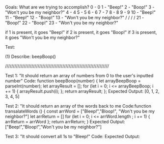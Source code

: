 Goals:
What are we trying to accomplish?
0 - 0
1 - "Beep!"
2 - "Boop!"
3 - "Won't you be my neighbor?"
4 - 4 
5 - 5
6 - 6
7 - 7
8 - 8
9 - 9
10 - "Beep!"
11 - "Beep!"
12 - "Boop!"
13 - "Won't you be my neighbor?"
/
/
/
/
21 - "Boop!"
22 - "Boop!"
23 - "Won't you be my neighbor?"

if 1 is present, it goes "Beep!"
if 2 is present, it goes "Boop!"
if 3 is present, it goes "Won't you be my neighbor?"

Test:

(1)
Describe: beepBoop()

///////////////////////////////////////////////////////////////////

Test 1: "It should return an array of numbers from 0 to the user's inputted number"
Code: function beepBoop(number) {
  let arrayBeepBoop = parseInt(number);
  let arrayResult = [];
  for (let i = 0; i <= arrayBeepBoop; i += 1) {
    arrayResult.push(i);
  };
  return arrayResult;
};
Expected Output: [0, 1, 2, 3, 4, 5]

Test 2: "It should return an array of the words back to me
Code:function transalateWords () {
  const arrWord = ["Bleep!","Bloop!", "Won't you be my neighbor?"]
  let arrReturn = []
  for (let i = 0; i <= arrWord.length ; i += 1) {
    arrReturn = arrWord
  };
  return arrReturn;
}
Expected Output: ["Beep!","Bloop!","Won't you be my neighbor?"]

Test 3: "It should convert all 1s to "Bleep!"
Code:
Expected Output: 